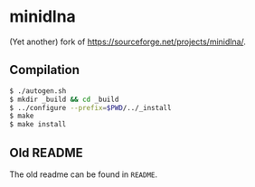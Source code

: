 # minidlna

(Yet another) fork of https://sourceforge.net/projects/minidlna/.

## Compilation

```bash
$ ./autogen.sh
$ mkdir _build && cd _build
$ ../configure --prefix=$PWD/../_install
$ make
$ make install
```

## Old README

The old readme can be found in `README`.
